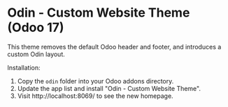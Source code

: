 Odin - Custom Website Theme (Odoo 17)
=====================================

This theme removes the default Odoo header and footer, and introduces a custom Odin layout.

Installation:
1. Copy the `odin` folder into your Odoo addons directory.
2. Update the app list and install "Odin - Custom Website Theme".
3. Visit http://localhost:8069/ to see the new homepage.
